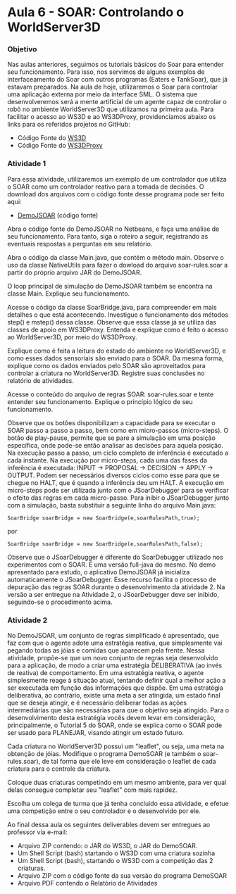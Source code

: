 # Aula 6 - SOAR: Controlando o WorldServer3D

### Objetivo

Nas aulas anteriores, seguimos os tutoriais básicos do Soar para entender seu funcionamento. Para isso, nos servimos de alguns exemplos de interfaceamento do Soar com outros programas (Eaters e TankSoar), que já estavam preparados. Na aula de hoje, utilizaremos o Soar para controlar uma aplicação externa por meio da interface SML. O sistema que desenvolveremos será a mente artificial de um agente capaz de controlar o robô no ambiente WorldServer3D que utilizamos na primeira aula. Para facilitar o acesso ao WS3D e ao WS3DProxy, providenciamos abaixo os links para os referidos projetos no GitHub:

* Código Fonte do [WS3D](https://github.com/CST-Group/ws3d)
* Código Fonte do [WS3DProxy](https://github.com/CST-Group/WS3DProxy)

### Atividade 1

Para essa atividade, utilizaremos um exemplo de um controlador que utiliza o SOAR como um controlador reativo para a tomada de decisões. O download dos arquivos com o código fonte desse programa pode ser feito aqui:

* [DemoJSOAR](http://faculty.dca.fee.unicamp.br/gudwin/sites/faculty.dca.fee.unicamp.br.gudwin/files/ia941/DemoJSOAR-20170411.zip) (código fonte)

Abra o código fonte do DemoJSOAR no Netbeans, e faça uma análise de seu funcionamento. Para tanto, siga o roteiro a seguir, registrando as eventuais respostas a perguntas em seu relatório.

Abra o código da classe Main.java, que contém o método main. Observe o uso da classe NativeUtils para fazer o dowload do arquivo soar-rules.soar a partir do próprio arquivo JAR do DemoJSOAR.

O loop principal de simulação do DemoJSOAR também se encontra na classe Main. Explique seu funcionamento.

Acesse o código da classe SoarBridge.java, para compreender em mais detalhes o que está acontecendo. Investigue o funcionamento dos métodos step() e mstep() dessa classe. Observe que essa classe já se utiliza das classes de apoio em WS3DProxy. Entenda e explique como é feito o acesso ao WorldServer3D, por meio do WS3DProxy.

Explique como é feita a leitura do estado do ambiente no WorldServer3D, e como esses dados sensoriais são enviado para o SOAR. Da mesma forma, explique como os dados enviados pelo SOAR são aproveitados para controlar a criatura no WorldServer3D. Registre suas conclusões no relatório de atividades.

Acesse o conteúdo do arquivo de regras SOAR: soar-rules.soar e tente entender seu funcionamento. Explique o princípio lógico de seu funcionamento.

Observe que os botões disponibilizam a capacidade para se executar o SOAR passo a passo a passo, bem como em micro-passos (micro-steps). O botão de play-pause, permite que se pare a simulação em uma posição específica, onde pode-se então analisar as decisões para aquela posição. Na execução passo a passo, um ciclo completo de inferência é executado a cada instante. Na execução por micro-steps, cada uma das fases da inferência é executada: INPUT -> PROPOSAL -> DECISION -> APPLY -> OUTPUT. Podem ser necessários diversos ciclos como esse para que se chegue no HALT, que é quando a inferência deu um HALT. A execução em micro-steps pode ser utilizada junto com o JSoarDebugger para se verificar o efeito das regras em cada micro-passo.
Para inibir o JSoarDebugger junto com a simulação, basta substituir a seguinte linha do arquivo Main.java:

```SoarBridge soarBridge = new SoarBridge(e,soarRulesPath,true);```

por

```SoarBridge soarBridge = new SoarBridge(e,soarRulesPath,false);```

Observe que o JSoarDebugger é diferente do SoarDebugger utilizado nos experimentos com o SOAR. É uma versão full-java do mesmo. No demo apresentado para estudo, o aplicativo DemoJSOAR já inicializa automaticamente o JSoarDebugger. Esse recurso facilita o processo de depuração das regras SOAR durante o desenvolvimento da atividade 2. Na versão a ser entregue na Atividade 2, o JSoarDebugger deve ser inibido, seguindo-se o procedimento acima.

### Atividade 2

No DemoJSOAR, um conjunto de regras simplificado é apresentado, que faz com que o agente adote uma estratégia reativa, que simplesmente vai pegando todas as jóias e comidas que aparecem pela frente. Nessa atividade, propõe-se que um novo conjunto de regras seja desenvolvido para a aplicação, de modo a criar uma estratégia DELIBERATIVA (ao invés de reativa) de comportamento. Em uma estratégia reativa, o agente simplesmente reage à situação atual, tentando definir qual a melhor ação a ser executada em função das informações que dispõe. Em uma estratégia deliberativa, ao contrário, existe uma meta a ser atingida, um estado final que se deseja atingir, e é necessário deliberar todas as ações intermediárias que são necessárias para que o objetivo seja atingido. Para o desenvolvimento desta estratégia vocês devem levar em consideração, principalmente, o Tutorial 5 do SOAR, onde se explica como o SOAR pode ser usado para PLANEJAR, visando atingir um estado futuro.

Cada criatura no WorldServer3D possui um "leaflet", ou seja, uma meta na obtenção de jóias. Modifique o programa DemoSOAR (e também o soar-rules.soar), de tal forma que ele leve em consideração o leaflet de cada criatura para o controle da criatura.

Coloque duas criaturas competindo em um mesmo ambiente, para ver qual delas consegue completar seu "leaflet" com mais rapidez.

Escolha um colega de turma que já tenha concluído essa atividade, e efetue uma competição entre o seu controlador e o desenvolvido por ele.

Ao final dessa aula os seguintes deliverables devem ser entregues ao professor via e-mail:

*  Arquivo ZIP contendo: o JAR do WS3D, o JAR do DemoSOAR.
*  Um Shell Script (bash) startando o WS3D com uma criatura sozinha 
*  Um Shell Script (bash), startando o WS3D com a competição das 2 criaturas.
*  Arquivo ZIP com o código fonte da sua versão do programa DemoSOAR
*  Arquivo PDF contendo o Relatório de Atividades
